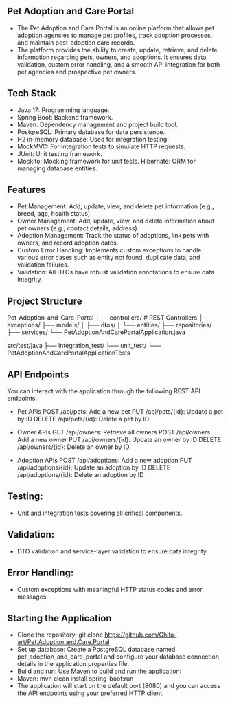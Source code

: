 ## Pet Adoption and Care Portal

- The Pet Adoption and Care Portal is an online platform that allows pet adoption agencies to manage pet profiles, track adoption processes, 
and maintain post-adoption care records.
- The platform provides the ability to create, update, retrieve, and delete information regarding pets, owners, and adoptions.
It ensures data validation, custom error handling, and a smooth API integration for both pet agencies and prospective pet owners.

## Tech Stack
- Java 17: Programming language. 
- Spring Boot: Backend framework. 
- Maven: Dependency management and project build tool.
- PostgreSQL: Primary database for data persistence. 
- H2 in-memory database: Used for integration testing.
- MockMVC: For integration tests to simulate HTTP requests. 
- JUnit: Unit testing framework.
- Mockito: Mocking framework for unit tests. Hibernate: ORM for managing database entities.

## Features
- Pet Management: Add, update, view, and delete pet information (e.g., breed, age, health status).
- Owner Management: Add, update, view, and delete information about pet owners (e.g., contact details, address).
- Adoption Management: Track the status of adoptions, link pets with owners, and record adoption dates.
- Custom Error Handling: Implements custom exceptions to handle various error cases such as entity not found, duplicate data, and validation failures.
- Validation: All DTOs have robust validation annotations to ensure data integrity.

## Project Structure
Pet-Adoption-and-Care-Portal
├── controllers/ # REST Controllers
├── exceptions/
├── models/
│   ├── dtos/
│   └── entities/
├── repositories/
├── services/
└── PetAdoptionAndCarePortalApplication.java

src/test/java
├── integration_test/
├── unit_test/
└── PetAdoptionAndCarePortalApplicationTests
## API Endpoints
You can interact with the application through the following REST API endpoints:

- Pet APIs
POST /api/pets: Add a new pet
PUT /api/pets/{id}: Update a pet by ID
DELETE /api/pets/{id}: Delete a pet by ID

- Owner APIs
GET /api/owners: Retrieve all owners
POST /api/owners: Add a new owner
PUT /api/owners/{id}: Update an owner by ID
DELETE /api/owners/{id}: Delete an owner by ID

- Adoption APIs
POST /api/adoptions: Add a new adoption
PUT /api/adoptions/{id}: Update an adoption by ID
DELETE /api/adoptions/{id}: Delete an adoption by ID

## Testing:
- Unit and integration tests covering all critical components.

## Validation:
- DTO validation and service-layer validation to ensure data integrity.

## Error Handling:
- Custom exceptions with meaningful HTTP status codes and error messages.

## Starting the Application
- Clone the repository: git clone https://github.com/Ghita-art/Pet.Adoption.and.Care.Portal
- Set up database: Create a PostgreSQL database named pet_adoption_and_care_portal and configure your database connection details in the application.properties file.
- Build and run: Use Maven to build and run the application:
- Maven: mvn clean install spring-boot:run
- The application will start on the default port (8080) and you can access the API endpoints using your preferred HTTP client.

